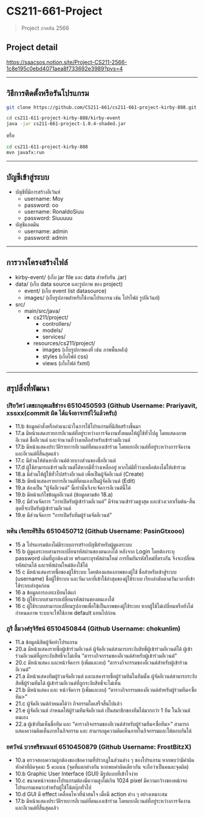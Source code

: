 # CS211-661-Project
> Project ภาคต้น 2566

## Project detail
https://saacsos.notion.site/Project-CS211-2566-1c8e195c0ebd4071aea8f733692e3989?pvs=4

---
## วิธีการติดตั้งหรือรันโปรแกรม
```sh
git clone https://github.com/CS211-661/cs211-661-project-kirby-888.git
```
```sh
cd cs211-611-project-kirby-888/kirby-event
java -jar cs211-661-project-1.0.4-shaded.jar
```
หรือ
```sh
cd cs211-611-project-kirby-888
mvn javafx:run
```


---
## บัญชีเข้าสู่ระบบ
- บัญชีที่มีการสร้างอีเว้นท์
  - username: Moy
  - password: oo
  - username: RonaldoSiuu
  - password: Siuuuuu
- บัญชีแอดมิน
  - username: admin
  - password: admin
---

## การวางโครงสร้างไฟล์
- kirby-event/ (เก็บ jar file และ data สำหรับรัน .jar)
- data/ (เก็บ data source และรูปภาพ ของ project)
  - event/ (เก็บ event list datasource)
  - images/ (เก็บรูปภาพสำหรับใช้งานโปรแกรม เช่น โปรไฟล์ รูปอีเว้นท์)
- src/
  - main/src/java/
    - cs211/project/
      - controllers/
      - models/
      - services/
    - resources/cs211/project/
      - images (เก็บรูปภาพคงที่ เช่น ภาพพื้นหลัง)
      - styles (เก็บไฟล์ css)
      - views (เก็บไฟล์ fxml)
---

## สรุปสิ่งที่พัฒนา

### ปริยวิศว์ เตชะกฤตเมธีธำรง 6510450593 (Github Username: Prariyavit, xssxx(commit ผิด ได้แจ้งอาจารย์ไว้แล้วครับ)
* 11.b ข้อมูลคําสั่งหรือคําแนะนําในการใช้โปรแกรมที่นิสิตสร้างขึ้นมา
* 17.a มีหน้าแสดงรายการอีเวนต์ที่อยู่ระหว่างการจัดงานทั้งหมดให้ผู้ใช้ทั่วไปดู โดยแสดงภาพอีเวนต์ ชื่ออีเวนต์ และจำนวนที่ว่างเหลือสำหรับเข้าร่วมอีเวนต์ 
* 17.b มีหน้าแสดงประวัติรายการอีเวนต์ที่ตนเองเข้าร่วม โดยแยกอีเวนต์ที่อยู่ระหว่างการจัดงาน และอีเวนต์ที่สิ้นสุดแล้ว 
* 17.c มีส่วนให้ค้นหาอีเวนต์ด้วยบางส่วนของชื่ออีเวนต์ 
* 17.d ผู้ใช้สามารถเข้าร่วมอีเวนต์ได้หากมีที่ว่างเหลืออยู่ หากไม่มีที่ว่างเหลือต้องไม่ให้เข้าร่วม 
* 18.a มีส่วนให้ผู้ใช้ทั่วไปสร้างอีเวนต์ เพื่อเป็นผู้จัดอีเวนต์ (Create)
* 18.b มีหน้าแสดงรายการอีเวนต์ที่ตนเองเป็นผู้จัดอีเวนต์ (Edit)
* 19.a ต้องเป็น ”ผู้จัดอีเวนต์” นี้เท่านั้นจึงจะจัดการอีเวนต์นี้ได้ 
* 19.b มีหน้าแก้ไขข้อมูลอีเวนต์ (ข้อมูลตามข้อ 18.a)
* 19.c มีส่วนจัดการ “การเปิดรับผู้เข้าร่วมอีเวนต์” มีจำนวนเข้าร่วมสูงสุด และช่วงเวลาเริ่มต้น-สิ้นสุดที่จะเปิดรับผู้เข้าร่วมอีเวนต์
* 19.e มีส่วนจัดการ “การเปิดรับทีมผู้ร่วมจัดอีเวนต์”
### พศิน เจียระศิริสิน 6510450712 (Github Username: PasinGtxooo)
* 15 a โปรแกรมต้องไม่มีระบบการสร้างบัญชีสำหรับผู้ดูแลระบบ
* 15 b ผู้ดูแลระบบสามารถเปลี่ยนรหัสผ่านของตนเองได้ หลังจาก Login โดยต้องระบุ password เดิมที่ถูกต้องด้วย พร้อมระบุรหัสผ่านใหม่ การยืนยันรหัสใหม่ที่ตรงกัน จึงจะเปลี่ยนรหัสผ่านได้ และรหัสผ่านใหม่ต้องใช้ได้
* 15 c มีหน้าแสดงรายชื่อของผู้ใช้ระบบ โดยต้องแสดงภาพของผู้ใช้ ชื่อสำหรับเข้าสู่ระบบ (username) ชื่อผู้ใช้ระบบ และวันเวลาที่เข้าใช้ล่าสุดของผู้ใช้ระบบ เรียงลำดับตามวันเวลาที่เข้าใช้ระบบล่าสุดก่อน
* 16 a ข้อมูลการลงทะเบียนได้แก่ 
* 16 b ผู้ใช้ระบบสามารถเปลี่ยนรหัสผ่านของตนเองได้ 
* 16 c ผู้ใช้ระบบสามารถเปลี่ยนรูปภาพเพื่อใช้เป็นภาพของผู้ใช้ระบบ หากผู้ใช้ไม่เปลี่ยนหรือยังไม่กำหนดภาพ ระบบจะให้ใช้ภาพ default แทนไปก่อน
### ภูรี ลิ้มวงศ์รุจิรัตน์ 6510450844 (Github Username: chokunlim)
* 11.a ข้อมูลนิสิตผู้จัดทําโปรแกรม
* 20.a มีหน้าแสดงรายชื่อผู้เข้าร่วมอีเวนต์ ผู้จัดอีเวนต์สามารถระงับสิทธิ์ผู้เข้าร่วมอีเวนต์ได้
ผู้เข้าร่วมอีเวนต์ที่ถูกระงับสิทธิ์จะไม่เห็น “ตารางกิจกรรมของอีเวนต์สำหรับผู้เข้าร่วมอีเวนต์”
* 20.c มีหน้าแสดง และหน้าจัดการ (เพิ่มและลบ) “ตารางกิจกรรมของอีเวนต์สำหรับผู้เข้าร่วมอีเวนต์”
* 21.a มีหน้าแสดงทีมผู้ร่วมจัดอีเวนต์ และแสดงรายชื่อผู้ร่วมทีมในทีมนั้น ผู้จัดอีเวนต์สามารถระงับสิทธิ์ผู้ร่วมทีมได้ ผู้เข้าร่วมอีเวนต์ที่ถูกระงับสิทธิ์จะไม่เห็น 
* 21.b มีหน้าแสดง และ หน้าจัดการ (เพิ่มและลบ)  “ตารางกิจกรรมของอีเวนต์สำหรับผู้ร่วมทีม<ชื่อทีม>” 
* 21.c ผู้จัดอีเวนต์กำหนดได้ว่า กิจกรรมใดเสร็จสิ้นไปแล้ว
* 21.e ผู้จัดอีเวนต์ กำหนดให้ผู้ร่วมทีมจัดอีเวนต์ เป็นสมาชิกของทีมได้มากกว่า 1 ทีม ในอีเวนต์ตนเอง
* 22.a ผู้เข้าทีมเห็นชื่อทีม และ “ตารางกิจกรรมของอีเวนต์สำหรับผู้ร่วมทีม<ชื่อทีม>” สามารถแสดงความคิดเห็นภายในกิจกรรม และ สามารถดูความคิดเห็นภายในกิจกรรมและโต้ตอบกันได้
### ยศวัจน์ บวรศรีธนนนท์ 6510450879 (Github Username: FrostBitzX)
* 10.a ตรวจสอบความถูกต้องของข้อความที่ปรากฏในส่วนต่าง ๆ ของโปรแกรม หากพบว่ามีคําผิด หักคําที่ผิดจุดละ 5 คะแนน (จุดที่แตกต่างกัน หากพบคําผิดเดียวกัน จะถือว่าเป็นคนละจุดผิด)
* 10.b Graphic User Interface (GUI) มีรูปแบบที่เข้าใจง่าย
* 10.c ขนาดหน้าจอของโปรแกรมต้องมีความสูงไม่เกิน 1024 pixel มีความกว้างของหน้าจอโปรแกรมเหมาะสําหรับผู้ใช้โน้ตบุ๊กทั่วไป
* 10.d GUI มี effect เคลื่อนไหวที่น่าสนใจ เมื่อมี action ต่าง ๆ อย่างเหมาะสม
* 17.b มีหน้าแสดงประวัติรายการอีเวนต์ที่ตนเองเข้าร่วม โดยแยกอีเวนต์ที่อยู่ระหว่างการจัดงาน และอีเวนต์ที่สิ้นสุดแล้ว

